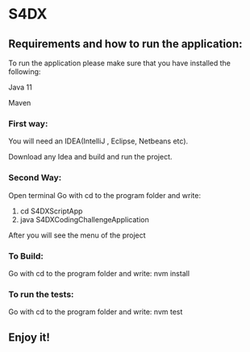 # S4DX

## Requirements and how to run the application:
To run the application please make sure that you have installed the following:

Java 11

Maven 


###  First way: 

You will need an IDEA(IntelliJ , Eclipse, Netbeans etc).

Download any Idea and build and run the project.

### Second Way:
Open terminal
Go with cd to the program folder and write:
1) cd S4DXScriptApp
2) java S4DXCodingChallengeApplication

After you will see the menu of the project

### To Build:
Go with cd to the program folder and write:
nvm install

### To run the tests:
Go with cd to the program folder and write:
nvm test

## Enjoy it!




